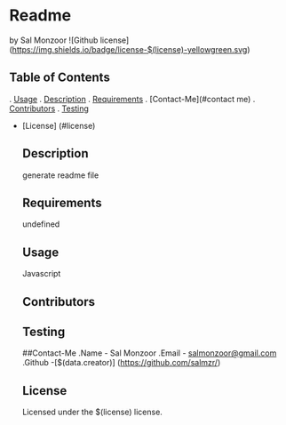 # Readme
  by Sal Monzoor
  ![Github license] (https://img.shields.io/badge/license-$(license)-yellowgreen.svg)

  ## Table of Contents
  . [Usage](#usage)
  . [Description](#description)
  . [Requirements](#requirements)
  . [Contact-Me](#contact me)
  . [Contributors](#contributors)
  . [Testing](#testing)
  
  
* [License] (#license) 



  ## Description
  generate readme file

  ## Requirements
  undefined

  ## Usage
  Javascript

  ## Contributors
  

  ## Testing
  

  ##Contact-Me
  .Name - Sal Monzoor
  .Email - salmonzoor@gmail.com
  .Github -[$(data.creator)] (https://github.com/salmzr/)

  ## License

    Licensed under the $(license) license.
